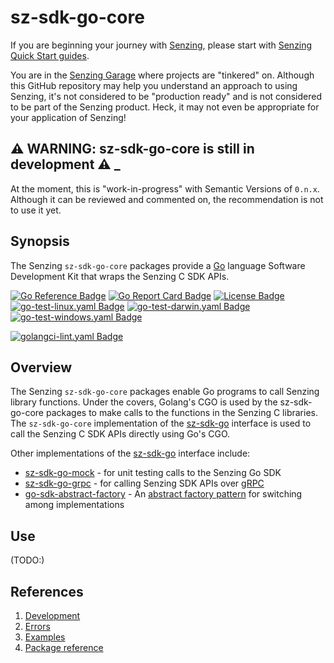 # sz-sdk-go-core

If you are beginning your journey with [Senzing],
please start with [Senzing Quick Start guides].

You are in the [Senzing Garage] where projects are "tinkered" on.
Although this GitHub repository may help you understand an approach to using Senzing,
it's not considered to be "production ready" and is not considered to be part of the Senzing product.
Heck, it may not even be appropriate for your application of Senzing!

## :warning: WARNING: sz-sdk-go-core is still in development :warning: _

At the moment, this is "work-in-progress" with Semantic Versions of `0.n.x`.
Although it can be reviewed and commented on,
the recommendation is not to use it yet.

## Synopsis

The Senzing `sz-sdk-go-core` packages provide a [Go]
language Software Development Kit that wraps the
Senzing C SDK APIs.

[![Go Reference Badge]][Package reference]
[![Go Report Card Badge]][Go Report Card]
[![License Badge]][License]
[![go-test-linux.yaml Badge]][go-test-linux.yaml]
[![go-test-darwin.yaml Badge]][go-test-darwin.yaml]
[![go-test-windows.yaml Badge]][go-test-windows.yaml]

[![golangci-lint.yaml Badge]][golangci-lint.yaml]

## Overview

The Senzing `sz-sdk-go-core` packages enable Go programs to call Senzing library functions.
Under the covers, Golang's CGO is used by the sz-sdk-go-core packages to make calls
to the functions in the Senzing C libraries.
The `sz-sdk-go-core` implementation of the [sz-sdk-go]
interface is used to call the Senzing C SDK APIs directly using Go's CGO.

Other implementations of the [sz-sdk-go]
interface include:

- [sz-sdk-go-mock] - for unit testing calls to the Senzing Go SDK
- [sz-sdk-go-grpc] - for calling Senzing SDK APIs over [gRPC]
- [go-sdk-abstract-factory] - An [abstract factory pattern] for switching among implementations

## Use

(TODO:)

## References

1. [Development]
1. [Errors]
1. [Examples]
1. [Package reference]

[abstract factory pattern]: https://en.wikipedia.org/wiki/Abstract_factory_pattern
[Development]: docs/development.md
[Errors]: docs/errors.md
[Examples]: docs/examples.md
[Go Reference Badge]: https://pkg.go.dev/badge/github.com/senzing-garage/sz-sdk-go-core.svg
[Go Report Card Badge]: https://goreportcard.com/badge/github.com/senzing-garage/sz-sdk-go-core
[Go Report Card]: https://goreportcard.com/report/github.com/senzing-garage/sz-sdk-go-core
[go-sdk-abstract-factory]: https://github.com/senzing-garage/go-sdk-abstract-factory
[go-test-darwin.yaml Badge]: https://github.com/senzing-garage/sz-sdk-go-core/actions/workflows/go-test-darwin.yaml/badge.svg
[go-test-darwin.yaml]: https://github.com/senzing-garage/sz-sdk-go-core/actions/workflows/go-test-darwin.yaml
[go-test-linux.yaml Badge]: https://github.com/senzing-garage/sz-sdk-go-core/actions/workflows/go-test-linux.yaml/badge.svg
[go-test-linux.yaml]: https://github.com/senzing-garage/sz-sdk-go-core/actions/workflows/go-test-linux.yaml
[go-test-windows.yaml Badge]: https://github.com/senzing-garage/sz-sdk-go-core/actions/workflows/go-test-windows.yaml/badge.svg
[go-test-windows.yaml]: https://github.com/senzing-garage/sz-sdk-go-core/actions/workflows/go-test-windows.yaml
[Go]: https://github.com/senzing-garage/knowledge-base/blob/main/WHATIS/go.md
[golangci-lint.yaml Badge]: https://github.com/senzing-garage/sz-sdk-go-core/actions/workflows/golangci-lint.yaml/badge.svg
[golangci-lint.yaml]: https://github.com/senzing-garage/sz-sdk-go-core/actions/workflows/golangci-lint.yaml
[gRPC]: https://github.com/senzing-garage/knowledge-base/blob/main/WHATIS/grpc.md
[License Badge]: https://img.shields.io/badge/License-Apache2-brightgreen.svg
[License]: https://github.com/senzing-garage/sz-sdk-go-core/blob/main/LICENSE
[Package reference]: https://pkg.go.dev/github.com/senzing-garage/sz-sdk-go-core
[Senzing Garage]: https://github.com/senzing-garage
[Senzing Quick Start guides]: https://docs.senzing.com/quickstart/
[Senzing]: https://senzing.com/
[sz-sdk-go-grpc]: https://github.com/senzing-garage/sz-sdk-go-grpc
[sz-sdk-go-mock]: https://github.com/senzing-garage/sz-sdk-go-mock
[sz-sdk-go]: https://github.com/senzing-garage/sz-sdk-go
